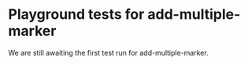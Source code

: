 # Playground tests for add-multiple-marker
We are still awaiting the first test run for add-multiple-marker.
